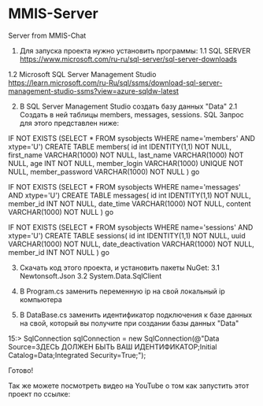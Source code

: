 # MMIS-Server
Server from MMIS-Chat

1. Для запуска проекта нужно установить программы:
1.1 SQL SERVER
https://www.microsoft.com/ru-ru/sql-server/sql-server-downloads

1.2 Microsoft SQL Server Management Studio
https://learn.microsoft.com/ru-Ru/sql/ssms/download-sql-server-management-studio-ssms?view=azure-sqldw-latest


2. В SQL Server Management Studio создать базу данных "Data"
2.1 Создать в ней таблицы members, messages, sessions.
SQL Запрос для этого представлен ниже:

IF NOT EXISTS (SELECT * FROM sysobjects WHERE name='members' AND xtype='U')
    CREATE TABLE members(
    id int IDENTITY(1,1) NOT NULL,
    first_name VARCHAR(1000) NOT NULL,
    last_name VARCHAR(1000) NOT NULL,
    age INT NOT NULL,
    member_login VARCHAR(1000) UNIQUE NOT NULL,
    member_password VARCHAR(1000) NOT NULL
    )
go

IF NOT EXISTS (SELECT * FROM sysobjects WHERE name='messages' AND xtype='U')
    CREATE TABLE messages(
    id int IDENTITY(1,1) NOT NULL,
    member_id INT NOT NULL,
    date_time VARCHAR(1000) NOT NULL,
    content VARCHAR(1000) NOT NULL
    )
go

IF NOT EXISTS (SELECT * FROM sysobjects WHERE name='sessions' AND xtype='U')
    CREATE TABLE sessions(
    id int IDENTITY(1,1) NOT NULL,
    uuid VARCHAR(1000) NOT NULL,
    date_deactivation VARCHAR(1000) NOT NULL,
    member_id INT NOT NULL
    )
go

3. Скачать код этого проекта, и установить пакеты NuGet:
    3.1 Newtonsoft.Json
    3.2 System.Data.SqlClient

4. В Program.cs заменить переменную ip на свой локальный ip компьютера
5. В DataBase.cs заменить идентификатор подключения к базе данных на свой, который вы получите при создании базы данных "Data"

15:> SqlConnection sqlConnection = new SqlConnection(@"Data Source=ЗДЕСЬ ДОЛЖЕН БЫТЬ ВАШ ИДЕНТИФИКАТОР;Initial Catalog=Data;Integrated Security=True;");

Готово!

Так же можете посмотреть видео на YouTube о том как запустить этот проект по ссылке:

